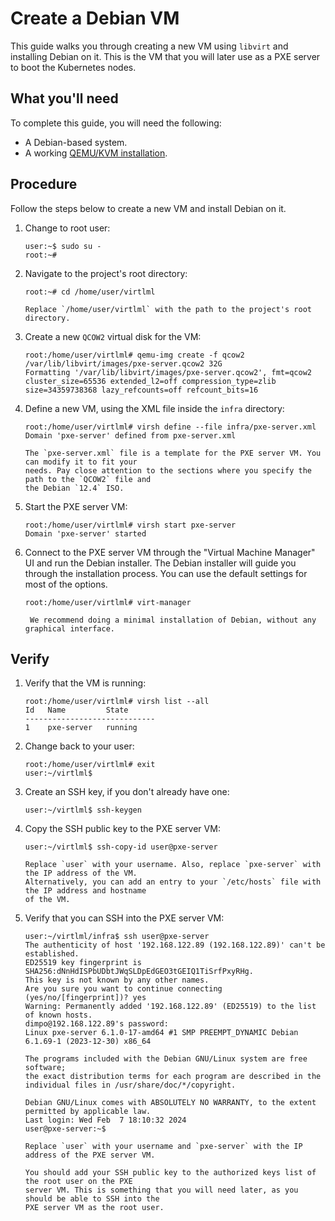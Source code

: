 # Create a Debian VM

This guide walks you through creating a new VM using `libvirt` and installing Debian on it. This is
the VM that you will later use as a PXE server to boot the Kubernetes nodes.

## What you'll need

To complete this guide, you will need the following:

* A Debian-based system.
* A working [QEMU/KVM installation](qemu-kvm).

## Procedure

Follow the steps below to create a new VM and install Debian on it.

1. Change to root user:

    ```console
    user:~$ sudo su -
    root:~#
    ```

1. Navigate to the project's root directory:

    ```console
    root:~# cd /home/user/virtlml
    ```

    ```{note}
    Replace `/home/user/virtlml` with the path to the project's root directory.
    ```

1. Create a new `QCOW2` virtual disk for the VM:

    ```console
    root:/home/user/virtlml# qemu-img create -f qcow2 /var/lib/libvirt/images/pxe-server.qcow2 32G
    Formatting '/var/lib/libvirt/images/pxe-server.qcow2', fmt=qcow2 cluster_size=65536 extended_l2=off compression_type=zlib size=34359738368 lazy_refcounts=off refcount_bits=16
    ```

1. Define a new VM, using the XML file inside the `infra` directory:

    ```console
    root:/home/user/virtlml# virsh define --file infra/pxe-server.xml
    Domain 'pxe-server' defined from pxe-server.xml
    ```

    ```{note}
    The `pxe-server.xml` file is a template for the PXE server VM. You can modify it to fit your
    needs. Pay close attention to the sections where you specify the path to the `QCOW2` file and
    the Debian `12.4` ISO.
    ```

1. Start the PXE server VM:

    ```console
    root:/home/user/virtlml# virsh start pxe-server
    Domain 'pxe-server' started
    ```

1. Connect to the PXE server VM through the "Virtual Machine Manager" UI and run the Debian
   installer. The Debian installer will guide you through the installation process. You can use the
   default settings for most of the options.

    ```console
    root:/home/user/virtlml# virt-manager
    ```

    ```{note}
     We recommend doing a minimal installation of Debian, without any graphical interface.
    ```

## Verify

1. Verify that the VM is running:

    ```console
    root:/home/user/virtlml# virsh list --all
    Id   Name         State
    -----------------------------
    1    pxe-server   running
    ```

1. Change back to your user:

    ```console
    root:/home/user/virtlml# exit
    user:~/virtlml$
    ```

1. Create an SSH key, if you don't already have one:

    ```console
    user:~/virtlml$ ssh-keygen
    ```

1. Copy the SSH public key to the PXE server VM:

    ```console
    user:~/virtlml$ ssh-copy-id user@pxe-server
    ```

    ```{note}
    Replace `user` with your username. Also, replace `pxe-server` with the IP address of the VM.
    Alternatively, you can add an entry to your `/etc/hosts` file with the IP address and hostname
    of the VM.
    ```

1. Verify that you can SSH into the PXE server VM:

    ```console
    user:~/virtlml/infra$ ssh user@pxe-server
    The authenticity of host '192.168.122.89 (192.168.122.89)' can't be established.
    ED25519 key fingerprint is SHA256:dNnHdISPbUDbtJWqSLDpEdGEO3tGEIQ1TiSrfPxyRHg.
    This key is not known by any other names.
    Are you sure you want to continue connecting (yes/no/[fingerprint])? yes
    Warning: Permanently added '192.168.122.89' (ED25519) to the list of known hosts.
    dimpo@192.168.122.89's password: 
    Linux pxe-server 6.1.0-17-amd64 #1 SMP PREEMPT_DYNAMIC Debian 6.1.69-1 (2023-12-30) x86_64

    The programs included with the Debian GNU/Linux system are free software;
    the exact distribution terms for each program are described in the
    individual files in /usr/share/doc/*/copyright.

    Debian GNU/Linux comes with ABSOLUTELY NO WARRANTY, to the extent
    permitted by applicable law.
    Last login: Wed Feb  7 18:10:32 2024
    user@pxe-server:~$
    ```

    ```{note}
    Replace `user` with your username and `pxe-server` with the IP address of the PXE server VM.
    ```

    ```{important}
    You should add your SSH public key to the authorized keys list of the root user on the PXE
    server VM. This is something that you will need later, as you should be able to SSH into the
    PXE server VM as the root user.
    ```
